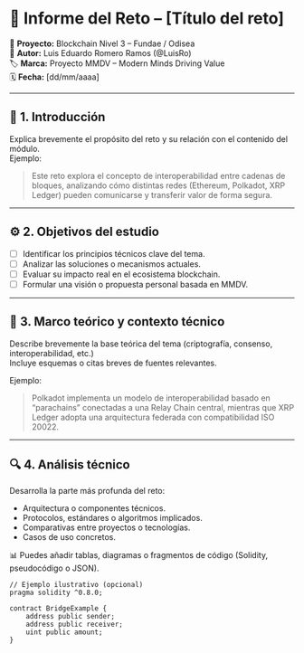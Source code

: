 # 🧩 Informe del Reto – [Título del reto]

📘 **Proyecto:** Blockchain Nivel 3 – Fundae / Odisea  
📡 **Autor:** Luis Eduardo Romero Ramos (@LuisRo)  
🏷️ **Marca:** Proyecto MMDV – Modern Minds Driving Value  
🗓️ **Fecha:** [dd/mm/aaaa]

---

## 🧭 1. Introducción

Explica brevemente el propósito del reto y su relación con el contenido del módulo.  
Ejemplo:  
> Este reto explora el concepto de interoperabilidad entre cadenas de bloques, analizando cómo distintas redes (Ethereum, Polkadot, XRP Ledger) pueden comunicarse y transferir valor de forma segura.

---

## ⚙️ 2. Objetivos del estudio

- [ ] Identificar los principios técnicos clave del tema.  
- [ ] Analizar las soluciones o mecanismos actuales.  
- [ ] Evaluar su impacto real en el ecosistema blockchain.  
- [ ] Formular una visión o propuesta personal basada en MMDV.

---

## 🧠 3. Marco teórico y contexto técnico

Describe brevemente la base teórica del tema (criptografía, consenso, interoperabilidad, etc.)  
Incluye esquemas o citas breves de fuentes relevantes.

Ejemplo:
> Polkadot implementa un modelo de interoperabilidad basado en “parachains” conectadas a una Relay Chain central, mientras que XRP Ledger adopta una arquitectura federada con compatibilidad ISO 20022.

---

## 🔍 4. Análisis técnico

Desarrolla la parte más profunda del reto:  
- Arquitectura o componentes técnicos.  
- Protocolos, estándares o algoritmos implicados.  
- Comparativas entre proyectos o tecnologías.  
- Casos de uso concretos.  

📊 Puedes añadir tablas, diagramas o fragmentos de código (Solidity, pseudocódigo o JSON).

```solidity
// Ejemplo ilustrativo (opcional)
pragma solidity ^0.8.0;

contract BridgeExample {
    address public sender;
    address public receiver;
    uint public amount;
}
